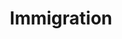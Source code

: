 ---
pid: LLP153
title: Immigration
location_transcription: 
zipcode: '19120'
outside_phl: 
neighborhood: Logan,Olney
age: 
age_range: 
instagram: 
image_file_name: LLP_153.jpg
proposal_transcription: People that are immigration should be allow to come to the
  United States cause you don't know what is happening back in their country.  People
  should not be treated different just because they are immigration because half of
  the United States are people that immigrated.  We are all the same - no one is perfect.
topic: Human Rights,Immigration,Freedom
topic_summary: 0, 0, 0
type: Mural,Sculpture Statue
keywords_other: 
credit: Esther Gabriela Chryspin
image_labels: 
twitter: 
facebook: 
permalink: "/monuments/llp153/"
layout: item-page
---